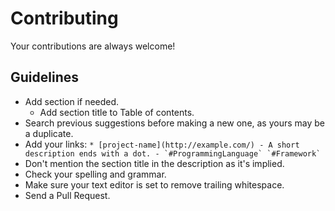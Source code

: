 # Contributing

Your contributions are always welcome!

## Guidelines

* Add section if needed.
    * Add section title to Table of contents.
* Search previous suggestions before making a new one, as yours may be a duplicate.
* Add your links: ```* [project-name](http://example.com/) - A short description ends with a dot. - `#ProgrammingLanguage` `#Framework` ```
* Don't mention the section title in the description as it's implied.
* Check your spelling and grammar.
* Make sure your text editor is set to remove trailing whitespace.
* Send a Pull Request.
